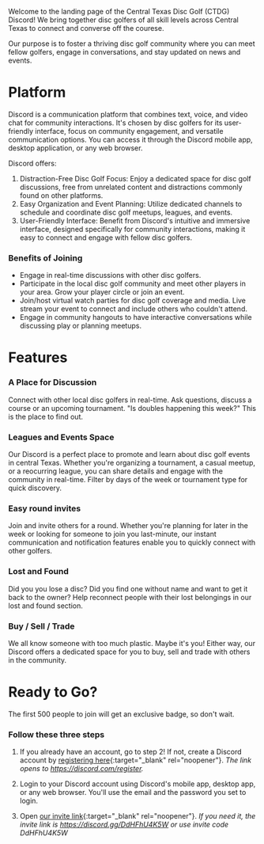 Welcome to the landing page of the Central Texas Disc Golf (CTDG) Discord! We bring together disc golfers of all skill levels across Central Texas to connect and converse off the courese.

Our purpose is to foster a thriving disc golf community where you can meet fellow golfers, engage in conversations, and stay updated on news and events.

# Platform
Discord is a communication platform that combines text, voice, and video chat for community interactions. It's chosen by disc golfers for its user-friendly interface, focus on community engagement, and versatile communication options. You can access it through the Discord mobile app, desktop application, or any web browser. 

Discord offers:

1. Distraction-Free Disc Golf Focus: Enjoy a dedicated space for disc golf discussions, free from unrelated content and distractions commonly found on other platforms.
2. Easy Organization and Event Planning: Utilize dedicated channels to schedule and coordinate disc golf meetups, leagues, and events.
3. User-Friendly Interface: Benefit from Discord's intuitive and immersive interface, designed specifically for community interactions, making it easy to connect and engage with fellow disc golfers.

### Benefits of Joining

* Engage in real-time discussions with other disc golfers. 
* Participate in the local disc golf community and meet other players in your area. Grow your player circle or join an event.
* Join/host virtual watch parties for disc golf coverage and media. Live stream your event to connect and include others who couldn't attend.
* Engage in community hangouts to have interactive conversations while discussing play or planning meetups.

# Features

### A Place for Discussion
Connect with other local disc golfers in real-time. Ask questions, discuss a course or an upcoming tournament. "Is doubles happening this week?" This is the place to find out.

### Leagues and Events Space
Our Discord is a perfect place to promote and learn about disc golf events in central Texas. Whether you're organizing a tournament, a casual meetup, or a reocurring league, you can share details and engage with the community in real-time. Filter by days of the week or tournament type for quick discovery.

### Easy round invites
Join and invite others for a round. Whether you're planning for later in the week or looking for someone to join you last-minute, our instant communication and notification features enable you to quickly connect with other golfers.

### Lost and Found
Did you you lose a disc? Did you find one without name and want to get it back to the owner? Help reconnect people with their lost belongings in our lost and found section.

### Buy / Sell / Trade
We all know someone with too much plastic. Maybe it's you! Either way, our Discord offers a dedicated space for you to buy, sell and trade with others in the community.

# Ready to Go?
The first 500 people to join will get an exclusive badge, so don't wait.

### Follow these three steps

1. If you already have an account, go to step 2! If not, create a Discord account by [registering here](https://discord.com/register){:target="_blank" rel="noopener"}. 
_The link opens to https://discord.com/register._

2. Login to your Discord account using Discord's mobile app, desktop app, or any web browser.
You'll use the email and the password you set to login.

3. Open [our invite link](https://discord.gg/DdHFhU4K5W){:target="_blank" rel="noopener"}. 
_If you need it, the invite link is https://discord.gg/DdHFhU4K5W or use invite code DdHFhU4K5W_
